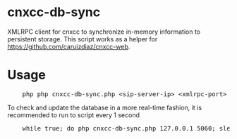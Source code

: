 cnxcc-db-sync
=============

XMLRPC client for cnxcc to synchronize in-memory information to persistent storage. This script works as a helper for
https://github.com/caruizdiaz/cnxcc-web.

Usage
=============

<pre>
    php php cnxcc-db-sync.php &#60;sip-server-ip&#62; &#60;xmlrpc-port&#62;
</pre>

To check and update the database in a more real-time fashion, it is recommended to run to script every 1 second

<pre>
    while true; do php cnxcc-db-sync.php 127.0.0.1 5060; sleep 1; done;
</pre>

